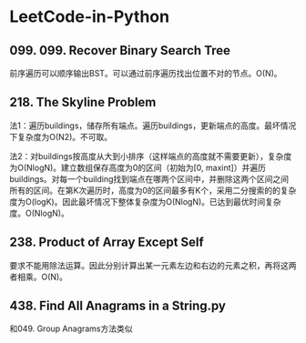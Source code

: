 # LeetCode-in-Python

## 099. 099. Recover Binary Search Tree
前序遍历可以顺序输出BST。可以通过前序遍历找出位置不对的节点。O(N)。

## 218. The Skyline Problem
法1：遍历buildings，储存所有端点。遍历buildings，更新端点的高度。最坏情况下复杂度为O(N2)。不可取。

法2：对buildings按高度从大到小排序（这样端点的高度就不需要更新），复杂度为O(NlogN)。建立数组保存高度为0的区间（初始为[0, maxint]）并遍历buildings。对每一个building找到端点在哪两个区间中，并删除这两个区间之间所有的区间。在第K次遍历时，高度为0的区间最多有K个，采用二分搜索的的复杂度为O(logK)。因此最坏情况下整体复杂度为O(NlogN)。已达到最优时间复杂度。O(NlogN)。

## 238. Product of Array Except Self
要求不能用除法运算。因此分别计算出某一元素左边和右边的元素之积，再将这两者相乘。O(N)。

## 438. Find All Anagrams in a String.py
和049. Group Anagrams方法类似
